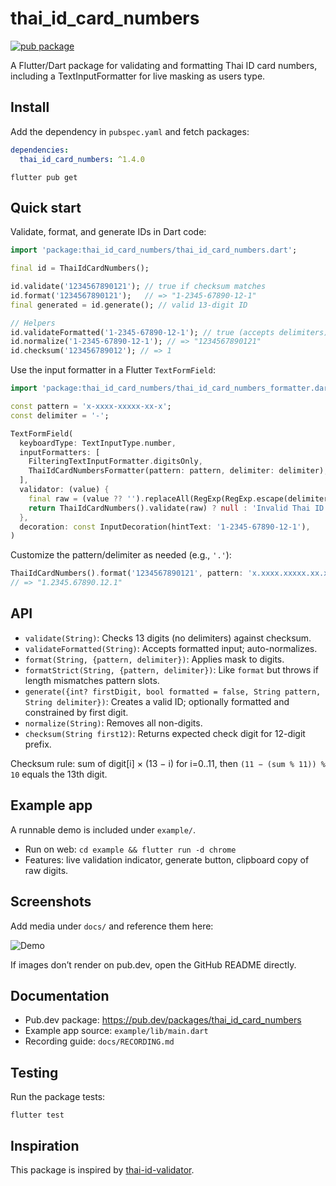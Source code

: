 # thai_id_card_numbers

[![pub package](https://img.shields.io/pub/v/thai_id_card_numbers)](https://pub.dev/packages/thai_id_card_numbers)

A Flutter/Dart package for validating and formatting Thai ID card numbers, including a TextInputFormatter for live masking as users type.

## Install

Add the dependency in `pubspec.yaml` and fetch packages:

```yaml
dependencies:
  thai_id_card_numbers: ^1.4.0
```

```
flutter pub get
```

## Quick start

Validate, format, and generate IDs in Dart code:

```dart
import 'package:thai_id_card_numbers/thai_id_card_numbers.dart';

final id = ThaiIdCardNumbers();

id.validate('1234567890121'); // true if checksum matches
id.format('1234567890121');   // => "1-2345-67890-12-1"
final generated = id.generate(); // valid 13-digit ID

// Helpers
id.validateFormatted('1-2345-67890-12-1'); // true (accepts delimiters)
id.normalize('1-2345-67890-12-1'); // => "1234567890121"
id.checksum('123456789012'); // => 1
```

Use the input formatter in a Flutter `TextFormField`:

```dart
import 'package:thai_id_card_numbers/thai_id_card_numbers_formatter.dart';

const pattern = 'x-xxxx-xxxxx-xx-x';
const delimiter = '-';

TextFormField(
  keyboardType: TextInputType.number,
  inputFormatters: [
    FilteringTextInputFormatter.digitsOnly,
    ThaiIdCardNumbersFormatter(pattern: pattern, delimiter: delimiter),
  ],
  validator: (value) {
    final raw = (value ?? '').replaceAll(RegExp(RegExp.escape(delimiter)), '');
    return ThaiIdCardNumbers().validate(raw) ? null : 'Invalid Thai ID card number';
  },
  decoration: const InputDecoration(hintText: '1-2345-67890-12-1'),
)
```

Customize the pattern/delimiter as needed (e.g., `'.'`):

```dart
ThaiIdCardNumbers().format('1234567890121', pattern: 'x.xxxx.xxxxx.xx.x', delimiter: '.');
// => "1.2345.67890.12.1"
```

## API

- `validate(String)`: Checks 13 digits (no delimiters) against checksum.
- `validateFormatted(String)`: Accepts formatted input; auto-normalizes.
- `format(String, {pattern, delimiter})`: Applies mask to digits.
- `formatStrict(String, {pattern, delimiter})`: Like `format` but throws if length mismatches pattern slots.
- `generate({int? firstDigit, bool formatted = false, String pattern, String delimiter})`: Creates a valid ID; optionally formatted and constrained by first digit.
- `normalize(String)`: Removes all non-digits.
- `checksum(String first12)`: Returns expected check digit for 12-digit prefix.

Checksum rule: sum of digit[i] × (13 − i) for i=0..11, then `(11 − (sum % 11)) % 10` equals the 13th digit.

## Example app

A runnable demo is included under `example/`.

- Run on web: `cd example && flutter run -d chrome`
- Features: live validation indicator, generate button, clipboard copy of raw digits.

## Screenshots

Add media under `docs/` and reference them here:

![Demo](docs/demo.gif)

If images don’t render on pub.dev, open the GitHub README directly.

## Documentation

- Pub.dev package: https://pub.dev/packages/thai_id_card_numbers
- Example app source: `example/lib/main.dart`
- Recording guide: `docs/RECORDING.md`

## Testing

Run the package tests:

```
flutter test
```

## Inspiration

This package is inspired by [thai-id-validator](https://www.npmjs.com/package/thai-id-validator).
